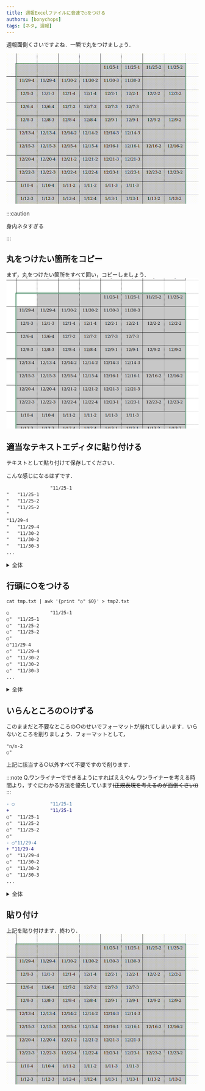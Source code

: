 ```yaml
---
title: 週報Excelファイルに音速で○をつける
authors: [bonychops]
tags: [ネタ, 週報]
---
```

週報面倒くさいですよね．一瞬で丸をつけましょう．

![](./result.gif)

<!--truncate-->

:::caution

身内ネタすぎる

:::

## 丸をつけたい箇所をコピー
まず，丸をつけたい箇所をすべて囲い，コピーしましょう．
![](./first.png)

## 適当なテキストエディタに貼り付ける
テキストとして貼り付けて保存してください．

こんな感じになるはずです．
```txt title=tmp.txt
				"11/25-1
"	"11/25-1
"	"11/25-2
"	"11/25-2
"
"11/29-4
"	"11/29-4
"	"11/30-2
"	"11/30-2
"	"11/30-3
...
```

<details>
<summary>全体</summary>

```txt title=tmp.txt
				"11/25-1
"	"11/25-1
"	"11/25-2
"	"11/25-2
"
"11/29-4
"	"11/29-4
"	"11/30-2
"	"11/30-2
"	"11/30-3
"	"11/30-3
"		
"12/1-3
"	"12/1-3
"	"12/1-4
"	"12/1-4
"	"12/2-1
"	"12/2-1
"	"12/2-2
"	"12/2-2
"
"12/6-4
"	"12/6-4
"	"12/7-2
"	"12/7-2
"	"12/7-3
"	"12/7-3
"		
"12/8-3
"	"12/8-3
"	"12/8-4
"	"12/8-4
"	"12/9-1
"	"12/9-1
"	"12/9-2
"	"12/9-2
"
"12/13-4
"	"12/13-4
"	"12/14-2
"	"12/14-2
"	"12/14-3
"	"12/14-3
"		
"12/15-3
"	"12/15-3
"	"12/15-4
"	"12/15-4
"	"12/16-1
"	"12/16-1
"	"12/16-2
"	"12/16-2
"
"12/20-4
"	"12/20-4
"	"12/21-2
"	"12/21-2
"	"12/21-3
"	"12/21-3
"		
"12/22-3
"	"12/22-3
"	"12/22-4
"	"12/22-4
"	"12/23-1
"	"12/23-1
"	"12/23-2
"	"12/23-2
"
"1/10-4
"	"1/10-4
"	"1/11-2
"	"1/11-2
"	"1/11-3
"	"1/11-3
"		
"1/12-3
"	"1/12-3
"	"1/12-4
"	"1/12-4
"	"1/13-1
"	"1/13-1
"	"1/13-2
"	"1/13-2
"
"1/17-4
"	"1/17-4
"	"1/18-2
"	"1/18-2
"	"1/18-3
"	"1/18-3
"		
"1/19-3
"	"1/19-3
"	"1/19-4
"	"1/19-4
"	"1/20-1
"	"1/20-1
"	"1/20-2
"	"1/20-2
"
"1/24-4
"	"1/24-4
"	"1/25-2
"	"1/25-2
"	"1/25-3
"	"1/25-3
"		
"1/26-3
"	"1/26-3
"	"1/26-4
"	"1/26-4
"	"1/27-1
"	"1/27-1
"	"1/27-2
"	"1/27-2
"
							
				"2/3-1
"	"2/3-1
"	"2/3-2
"	"2/3-2
"
"2/7-4
"	"2/7-4
"	"2/8-2
"	"2/8-2
"	"2/8-3
"	"2/8-3
"		
"2/9-3
"	"2/9-3
"	"2/9-4
"	"2/9-4
"				

```

</details>

## 行頭に○をつける

```
cat tmp.txt | awk '{print "○" $0}' > tmp2.txt
```

```txt title=tmp2.txt
○				"11/25-1
○"	"11/25-1
○"	"11/25-2
○"	"11/25-2
○"
○"11/29-4
○"	"11/29-4
○"	"11/30-2
○"	"11/30-2
○"	"11/30-3
...
```

<details>
<summary>全体</summary>

```txt title=tmp.txt
○				"11/25-1
○"	"11/25-1
○"	"11/25-2
○"	"11/25-2
○"
○"11/29-4
○"	"11/29-4
○"	"11/30-2
○"	"11/30-2
○"	"11/30-3
○"	"11/30-3
○"		
○"12/1-3
○"	"12/1-3
○"	"12/1-4
○"	"12/1-4
○"	"12/2-1
○"	"12/2-1
○"	"12/2-2
○"	"12/2-2
○"
○"12/6-4
○"	"12/6-4
○"	"12/7-2
○"	"12/7-2
○"	"12/7-3
○"	"12/7-3
○"		
○"12/8-3
○"	"12/8-3
○"	"12/8-4
○"	"12/8-4
○"	"12/9-1
○"	"12/9-1
○"	"12/9-2
○"	"12/9-2
○"
○"12/13-4
○"	"12/13-4
○"	"12/14-2
○"	"12/14-2
○"	"12/14-3
○"	"12/14-3
○"		
○"12/15-3
○"	"12/15-3
○"	"12/15-4
○"	"12/15-4
○"	"12/16-1
○"	"12/16-1
○"	"12/16-2
○"	"12/16-2
○"
○"12/20-4
○"	"12/20-4
○"	"12/21-2
○"	"12/21-2
○"	"12/21-3
○"	"12/21-3
○"		
○"12/22-3
○"	"12/22-3
○"	"12/22-4
○"	"12/22-4
○"	"12/23-1
○"	"12/23-1
○"	"12/23-2
○"	"12/23-2
○"
○"1/10-4
○"	"1/10-4
○"	"1/11-2
○"	"1/11-2
○"	"1/11-3
○"	"1/11-3
○"		
○"1/12-3
○"	"1/12-3
○"	"1/12-4
○"	"1/12-4
○"	"1/13-1
○"	"1/13-1
○"	"1/13-2
○"	"1/13-2
○"
○"1/17-4
○"	"1/17-4
○"	"1/18-2
○"	"1/18-2
○"	"1/18-3
○"	"1/18-3
○"		
○"1/19-3
○"	"1/19-3
○"	"1/19-4
○"	"1/19-4
○"	"1/20-1
○"	"1/20-1
○"	"1/20-2
○"	"1/20-2
○"
○"1/24-4
○"	"1/24-4
○"	"1/25-2
○"	"1/25-2
○"	"1/25-3
○"	"1/25-3
○"		
○"1/26-3
○"	"1/26-3
○"	"1/26-4
○"	"1/26-4
○"	"1/27-1
○"	"1/27-1
○"	"1/27-2
○"	"1/27-2
○"
○							
○				"2/3-1
○"	"2/3-1
○"	"2/3-2
○"	"2/3-2
○"
○"2/7-4
○"	"2/7-4
○"	"2/8-2
○"	"2/8-2
○"	"2/8-3
○"	"2/8-3
○"		
○"2/9-3
○"	"2/9-3
○"	"2/9-4
○"	"2/9-4
○"						
```

</details>

## いらんところの○けずる
このままだと不要なところの○のせいでフォーマットが崩れてしまいます．いらないところを削りましょう．フォーマットとして，

```
"n/n-2
○"
```

上記に該当する○以外すべて不要ですので削ります．

:::note Q.ワンライナーでできるようにすればええやん
ワンライナーを考える時間より，すぐにわかる方法を優先しています~~(正規表現を考えるのが面倒くさい))~~
:::

```diff {1-2,7-8} title=tmp2.txt
- ○				"11/25-1
+ 				"11/25-1
○"	"11/25-1
○"	"11/25-2
○"	"11/25-2
○"
- ○"11/29-4
+ "11/29-4
○"	"11/29-4
○"	"11/30-2
○"	"11/30-2
○"	"11/30-3
...
```

<details>
<summary>全体</summary>

```txt title=tmp.txt
				"11/25-1
○"	"11/25-1
○"	"11/25-2
○"	"11/25-2
○"
"11/29-4
○"	"11/29-4
○"	"11/30-2
○"	"11/30-2
○"	"11/30-3
○"	"11/30-3
○"		
"12/1-3
○"	"12/1-3
○"	"12/1-4
○"	"12/1-4
○"	"12/2-1
○"	"12/2-1
○"	"12/2-2
○"	"12/2-2
○"
"12/6-4
○"	"12/6-4
○"	"12/7-2
○"	"12/7-2
○"	"12/7-3
○"	"12/7-3
○"		
"12/8-3
○"	"12/8-3
○"	"12/8-4
○"	"12/8-4
○"	"12/9-1
○"	"12/9-1
○"	"12/9-2
○"	"12/9-2
○"
"12/13-4
○"	"12/13-4
○"	"12/14-2
○"	"12/14-2
○"	"12/14-3
○"	"12/14-3
○"		
"12/15-3
○"	"12/15-3
○"	"12/15-4
○"	"12/15-4
○"	"12/16-1
○"	"12/16-1
○"	"12/16-2
○"	"12/16-2
○"
"12/20-4
○"	"12/20-4
○"	"12/21-2
○"	"12/21-2
○"	"12/21-3
○"	"12/21-3
○"		
"12/22-3
○"	"12/22-3
○"	"12/22-4
○"	"12/22-4
○"	"12/23-1
○"	"12/23-1
○"	"12/23-2
○"	"12/23-2
○"
"1/10-4
○"	"1/10-4
○"	"1/11-2
○"	"1/11-2
○"	"1/11-3
○"	"1/11-3
○"		
"1/12-3
○"	"1/12-3
○"	"1/12-4
○"	"1/12-4
○"	"1/13-1
○"	"1/13-1
○"	"1/13-2
○"	"1/13-2
○"
"1/17-4
○"	"1/17-4
○"	"1/18-2
○"	"1/18-2
○"	"1/18-3
○"	"1/18-3
○"		
"1/19-3
○"	"1/19-3
○"	"1/19-4
○"	"1/19-4
○"	"1/20-1
○"	"1/20-1
○"	"1/20-2
○"	"1/20-2
○"
"1/24-4
○"	"1/24-4
○"	"1/25-2
○"	"1/25-2
○"	"1/25-3
○"	"1/25-3
○"		
"1/26-3
○"	"1/26-3
○"	"1/26-4
○"	"1/26-4
○"	"1/27-1
○"	"1/27-1
○"	"1/27-2
○"	"1/27-2
○"
							
				"2/3-1
○"	"2/3-1
○"	"2/3-2
○"	"2/3-2
○"
"2/7-4
○"	"2/7-4
○"	"2/8-2
○"	"2/8-2
○"	"2/8-3
○"	"2/8-3
○"		
"2/9-3
○"	"2/9-3
○"	"2/9-4
○"	"2/9-4
○"								
```

</details>

## 貼り付け
上記を貼り付けます．終わり．
![](./result.gif)
